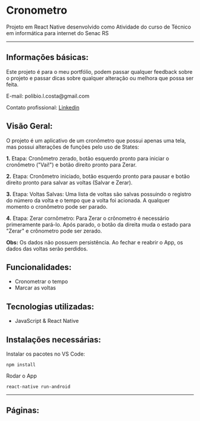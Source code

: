 # Cronometro

Projeto em React Native desenvolvido como Atividade do curso de Técnico em informática para internet do Senac RS 

<hr>

## Informações básicas:

<p>Este projeto é para o meu portfólio, podem passar qualquer feedback sobre o projeto e passar dicas sobre qualquer alteração ou melhora que possa ser feita.</p>

<p>E-mail: polibio.l.costa@gmail.com</p>

<p>Contato profissional: <a href="https://www.linkedin.com/in/polibio-lins/">Linkedin</a></p>

## Visão Geral:

<p>O projeto é um aplicativo de um cronômetro que possui apenas uma tela, mas possui alterações de funções pelo uso de States:<p>
  
**1.** Etapa: Cronômetro zerado, botão esquerdo pronto para iniciar o cronômetro ("Vai!") e botão direito pronto para Zerar.

**2.** Etapa: Cronômetro iniciado, botão esquerdo pronto para pausar e botão direito pronto para salvar as voltas (Salvar e Zerar). 

**3.** Etapa: Voltas Salvas: Uma lista de voltas são salvas possuindo o registro do número da volta e o tempo que a volta foi acionada. A qualquer momento o cronômetro pode ser parado.

**4.** Etapa: Zerar cornômetro: Para Zerar o crônometro é necessário primeramente pará-lo. Após parado, o botão da direita muda o estado para "Zerar" e crônometro pode ser zerado.

**Obs:** Os dados não possuem persistência. Ao fechar e reabrir o App, os dados das voltas serão perdidos.


## Funcionalidades:

+ Cronometrar o tempo
+ Marcar as voltas

## Tecnologias utilizadas:

+ JavaScript & React Native


## Instalações necessárias:

<p>Instalar os pacotes no VS Code:</p>

<pre><code>npm install</code></pre>

<p>Rodar o App</p>

<pre><code>react-native run-android</code></pre>


<hr>

## Páginas:
